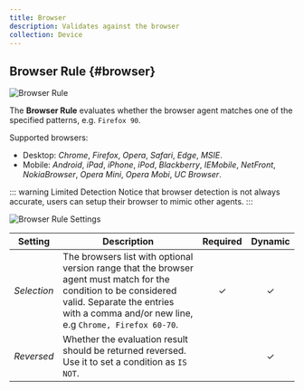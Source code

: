 ```yaml
---
title: Browser
description: Validates against the browser
collection: Device
---
```


## Browser Rule {#browser}

![Browser Rule](./assets/rules/rule-browser.svg)

The **Browser Rule** evaluates whether the browser agent matches one of the specified patterns, e.g. `Firefox 90`.

Supported browsers:

- Desktop: _Chrome_, _Firefox_, _Opera_, _Safari_, _Edge_, _MSIE_.
- Mobile: _Android_, _iPad_, _iPhone_, _iPod_, _Blackberry_, _IEMobile_, _NetFront_, _NokiaBrowser_, _Opera Mini_, _Opera Mobi_, _UC Browser_.

::: warning Limited Detection
Notice that browser detection is not always accurate, users can setup their browser to mimic other agents.
:::

![Browser Rule Settings](./assets/rules/rule-browser.webp)

| Setting | Description | Required | Dynamic |
| --- | --- | :---: | :---: |
| *Selection* | The browsers list with optional version range that the browser agent must match for the condition to be considered valid. Separate the entries with a comma and/or new line, e.g `Chrome, Firefox 60-70`. | &#x2713; | &#x2713; |
| *Reversed* | Whether the evaluation result should be returned reversed. Use it to set a condition as `IS NOT`. | | &#x2713; |
<!--@include: ./advanced-rule-settings-->
